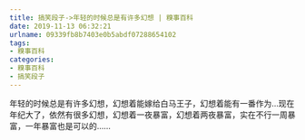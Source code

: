 ```yaml
---
title: 搞笑段子->年轻的时候总是有许多幻想 | 糗事百科
date: 2019-11-13 06:32:21
urlname: 09339fb8b7403e0b5abdf07288654102
tags: 
- 糗事百科
categories:
- 糗事百科
- 搞笑段子
---
```

年轻的时候总是有许多幻想，幻想着能嫁给白马王子，幻想着能有一番作为…现在年纪大了，依然有很多幻想，幻想着一夜暴富，幻想着两夜暴富，实在不行一周暴富，一年暴富也是可以的……



